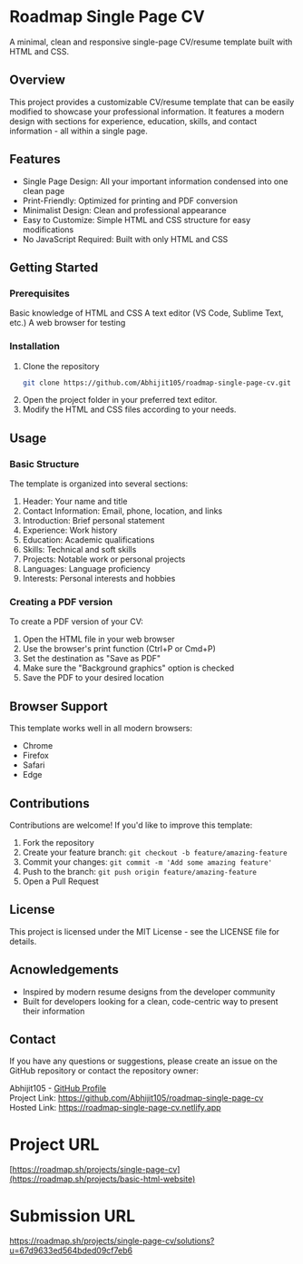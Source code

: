 # Roadmap Single Page CV

A minimal, clean and responsive single-page CV/resume template built with HTML and CSS.

## Overview

This project provides a customizable CV/resume template that can be easily modified to showcase your professional information. It features a modern design with sections for experience, education, skills, and contact information - all within a single page.

## Features

- Single Page Design: All your important information condensed into one clean page
- Print-Friendly: Optimized for printing and PDF conversion
- Minimalist Design: Clean and professional appearance
- Easy to Customize: Simple HTML and CSS structure for easy modifications
- No JavaScript Required: Built with only HTML and CSS

## Getting Started

### Prerequisites

Basic knowledge of HTML and CSS
A text editor (VS Code, Sublime Text, etc.)
A web browser for testing

### Installation

1. Clone the repository
   ```bash
   git clone https://github.com/Abhijit105/roadmap-single-page-cv.git
   ```
2. Open the project folder in your preferred text editor.
3. Modify the HTML and CSS files according to your needs.

## Usage

### Basic Structure

The template is organized into several sections:

1. Header: Your name and title
2. Contact Information: Email, phone, location, and links
3. Introduction: Brief personal statement
4. Experience: Work history
5. Education: Academic qualifications
6. Skills: Technical and soft skills
7. Projects: Notable work or personal projects
8. Languages: Language proficiency
9. Interests: Personal interests and hobbies

### Creating a PDF version

To create a PDF version of your CV:

1. Open the HTML file in your web browser
2. Use the browser's print function (Ctrl+P or Cmd+P)
3. Set the destination as "Save as PDF"
4. Make sure the "Background graphics" option is checked
5. Save the PDF to your desired location

## Browser Support

This template works well in all modern browsers:

- Chrome
- Firefox
- Safari
- Edge

## Contributions

Contributions are welcome! If you'd like to improve this template:

1. Fork the repository
2. Create your feature branch: `git checkout -b feature/amazing-feature`
3. Commit your changes: `git commit -m 'Add some amazing feature'`
4. Push to the branch: `git push origin feature/amazing-feature`
5. Open a Pull Request

## License

This project is licensed under the MIT License - see the LICENSE file for details.

## Acnowledgements

- Inspired by modern resume designs from the developer community
- Built for developers looking for a clean, code-centric way to present their information

## Contact

If you have any questions or suggestions, please create an issue on the GitHub repository or contact the repository owner:

Abhijit105 - [GitHub Profile](https://github.com/Abhijit105)\
Project Link: https://github.com/Abhijit105/roadmap-single-page-cv \
Hosted Link: https://roadmap-single-page-cv.netlify.app

# Project URL

[https://roadmap.sh/projects/single-page-cv](https://roadmap.sh/projects/basic-html-website)

# Submission URL

https://roadmap.sh/projects/single-page-cv/solutions?u=67d9633ed564bded09cf7eb6
